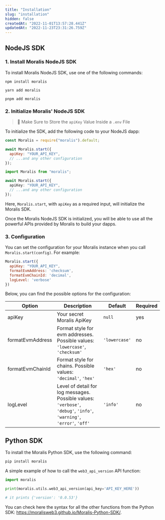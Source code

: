 ```yaml
---
title: "Installation"
slug: "installation"
hidden: false
createdAt: "2022-11-01T13:57:28.441Z"
updatedAt: "2022-11-23T23:31:26.759Z"
---
```

## NodeJS SDK

### 1. Install Moralis NodeJS SDK

To install Moralis NodeJS SDK, use one of the following commands:

```shell npm
npm install moralis
```
```Text yarn
yarn add moralis
```
```Text pnpm
pnpm add moralis
```



### 2. Initialize Moralis' NodeJS SDK

> 🚧 Make Sure to Store the `apiKey` Value Inside a `.env` File

To initialize the SDK, add the following code to your NodeJS dapp:

```javascript
const Moralis = require("moralis").default;

await Moralis.start({
  apiKey: "YOUR_API_KEY",
  // ...and any other configuration
});
```
```typescript
import Moralis from "moralis";

await Moralis.start({
  apiKey: "YOUR_API_KEY",
  // ...and any other configuration
});
```



Here, `Moralis.start`, with `apiKey` as a required input, will initialize the Moralis SDK.

Once the Moralis NodeJS SDK is initialized, you will be able to use all the powerful APIs provided by Moralis to build your dapps.

### 3. Configuration

You can set the configuration for your Moralis instance when you call `Moralis.start(config)`. For example:

```javascript
Moralis.start({
  apiKey: "YOUR_API_KEY",
  formatEvmAddress: 'checksum',
  formatEvmChainId: 'decimal',
  logLevel: 'verbose'
})
```



Below, you can find the possible options for the configuration:

| Option           | Description                                                                                                          | Default       | Required |
| ---------------- | -------------------------------------------------------------------------------------------------------------------- | ------------- | -------- |
| apiKey           | Your secret Moralis ApiKey                                                                                           | `null`        | yes      |
| formatEvmAddress | Format style for evm addresses. Possible values: `'lowercase'`, `'checksum'`                                         | `'lowercase'` | no       |
| formatEvmChainId | Format style for chains. Possible values: `'decimal'`, `'hex'`                                                       | `'hex'`       | no       |
| logLevel         | Level of detail for log messages. Possible values: `'verbose'`, `'debug'`, `'info'`, `'warning'`, `'error'`, `'off'` | `'info'`      | no       |

## Python SDK

To install the Moralis Python SDK, use the following command:

```powershell bash
pip install moralis
```



A simple example of how to call the `web3_api_version` API function:

```python Python
import moralis

print(moralis.utils.web3_api_version(api_key='API_KEY_HERE'))

# it prints {'version': '0.0.53'}
```



You can check here the syntax for all the other functions from the Python SDK: <https://moralisweb3.github.io/Moralis-Python-SDK/>.